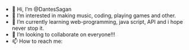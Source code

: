 - 👋 Hi, I’m @DantesSagan
- 👀 I’m interested in making music, coding, playing games and other.
- 🌱 I’m currently learning web-programming, java script, API and i hope never stop it.
- 💞️ I’m looking to collaborate on everyone!!!
- 📫 How to reach me:
<!-- 1) Soundcloud - https://soundcloud.com/erkiel-puaro 
2) CodePen - https://codepen.io/DantesSagan/pen/XWpjrMj
3) VK - https://vk.com/id46420996
4) Email - mihaleksval@gmail.com -->

<!---
DantesSagan/DantesSagan is a ✨ special ✨ repository because its `README.md` (this file) appears on your GitHub profile.
You can click the Preview link to take a look at your changes.
--->
